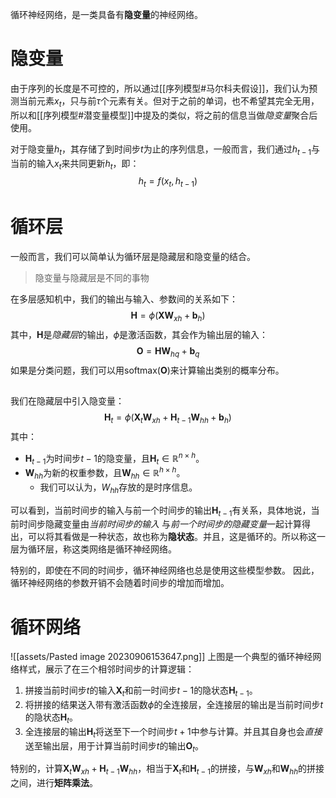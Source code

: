循环神经网络，是一类具备有**隐变量**的神经网络。

# 隐变量
由于序列的长度是不可控的，所以通过[[序列模型#马尔科夫假设]]，我们认为预测当前元素$x_t$，只与前$\tau$个元素有关。但对于之前的单词，也不希望其完全无用，所以和[[序列模型#潜变量模型]]中提及的类似，将之前的信息当做*隐变量*聚合后使用。

对于隐变量$h_t$，其存储了到时间步$t$为止的序列信息，一般而言，我们通过$h_{t-1}$与当前的输入$x_t$来共同更新$h_t$，即：
$$
h_t = f(x_{t}, h_{t-1})
$$


# 循环层
一般而言，我们可以简单认为循环层是隐藏层和隐变量的结合。

> 隐变量与隐藏层是不同的事物

在多层感知机中，我们的输出与输入、参数间的关系如下：
$$
\mathbf{H} = \phi(\mathbf{X} \mathbf{W}_{xh} + \mathbf{b}_h)
$$
其中，$\mathbf{H}$是*隐藏层*的输出，$\phi$是激活函数，其会作为输出层的输入：
$$
\mathbf{O} = \mathbf{H} \mathbf{W}_{hq} + \mathbf{b}_q
$$
如果是分类问题，我们可以用$\text{softmax}(\mathbf{O})$来计算输出类别的概率分布。
## 
我们在隐藏层中引入隐变量：
$$
\mathbf{H}_t = \phi(\mathbf{X}_t \mathbf{W}_{xh} + \mathbf{H}_{t-1} \mathbf{W}_{hh}  + \mathbf{b}_h)
$$
其中：
- $\mathbf{H}_{t-1}$为时间步$t-1$的隐变量，且$\mathbf{H}_t \in \mathbb{R}^{n \times h}$。
- $\mathbf{W}_{hh}$为新的权重参数，且$\mathbf{W}_{hh} \in \mathbb{R}^{h \times h}$。
	- 我们可以认为，$W_{hh}$存放的是时序信息。

可以看到，当前时间步的输入与前一个时间步的输出$\mathbf{H}_{t-1}$有关系，具体地说，当前时间步隐藏变量由*当前时间步的输入* 与*前一个时间步的隐藏变量*一起计算得出，可以将其看做是一种状态，故也称为**隐状态**。并且，这是循环的。所以称这一层为循环层，称这类网络是循环神经网络。

特别的，即使在不同的时间步，循环神经网络也总是使用这些模型参数。 因此，循环神经网络的参数开销不会随着时间步的增加而增加。

# 循环网络
![[assets/Pasted image 20230906153647.png]]
上图是一个典型的循环神经网络样式，展示了在三个相邻时间步的计算逻辑：
1. 拼接当前时间步$t$的输入$\mathbf{X}_t$和前一时间步$t-1$的隐状态$\mathbf{H}_{t-1}$。
2. 将拼接的结果送入带有激活函数$\phi$的全连接层，全连接层的输出是当前时间步$t$的隐状态$\mathbf{H}_t$。
3. 全连接层的输出$\mathbf{H}_t$将送至下一个时间步$t+1$中参与计算。并且其自身也会*直接*送至输出层，用于计算当前时间步$t$的输出$\mathbf{O}_t$。

特别的，计算$\mathbf{X}_t \mathbf{W}_{xh} + \mathbf{H}_{t-1} \mathbf{W}_{hh}$，相当于$\mathbf{X}_t$和$\mathbf{H}_{t-1}$的拼接，与$\mathbf{W}_{xh}$和$\mathbf{W}_{hh}$的拼接之间，进行**矩阵乘法**。
